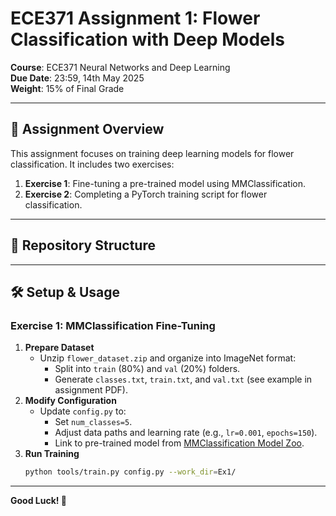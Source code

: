 # ECE371 Assignment 1: Flower Classification with Deep Models

**Course**: ECE371 Neural Networks and Deep Learning  
**Due Date**: 23:59, 14th May 2025  
**Weight**: 15% of Final Grade  

---

## 📝 Assignment Overview  
This assignment focuses on training deep learning models for flower classification. It includes two exercises:  
1. **Exercise 1**: Fine-tuning a pre-trained model using MMClassification.  
2. **Exercise 2**: Completing a PyTorch training script for flower classification.  

---

## 📂 Repository Structure  

---

## 🛠️ Setup & Usage  

### Exercise 1: MMClassification Fine-Tuning  
1. **Prepare Dataset**  
   - Unzip `flower_dataset.zip` and organize into ImageNet format:  
     - Split into `train` (80%) and `val` (20%) folders.  
     - Generate `classes.txt`, `train.txt`, and `val.txt` (see example in assignment PDF).  
2. **Modify Configuration**  
   - Update `config.py` to:  
     - Set `num_classes=5`.  
     - Adjust data paths and learning rate (e.g., `lr=0.001`, `epochs=150`).  
     - Link to pre-trained model from [MMClassification Model Zoo](https://github.com/open-mmlab/mmpretrain/tree/1.x).  
3. **Run Training**  
   ```bash
   python tools/train.py config.py --work_dir=Ex1/

   
---

**Good Luck! 🌼**
